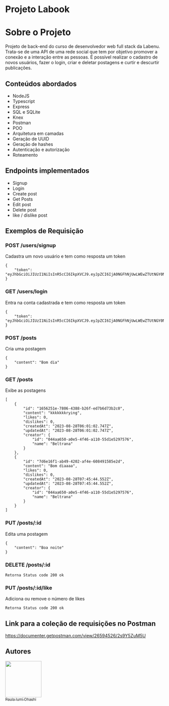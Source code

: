 # Projeto Labook

# Sobre o Projeto

Projeto de back-end do curso de desenvolvedor web full stack da Labenu. Trata-se de uma API de uma rede social que tem por objetivo promover a conexão e a interação entre as pessoas. É possível realizar o cadastro de novos usuários, fazer o login, criar e deletar postagens e curtir e descurtir publicações.  

## Conteúdos abordados

- NodeJS
- Typescript
- Express
- SQL e SQLite
- Knex
- Postman
- POO
- Arquitetura em camadas
- Geração de UUID
- Geração de hashes
- Autenticação e autorização
- Roteamento

## Endpoints implementados
- Signup
- Login
- Create post
- Get Posts
- Edit post
- Delete post
- like / dislike post

## Exemplos de Requisição
### POST /users/signup
Cadastra um novo usuário e tem como resposta um token
```
{
    "token": "eyJhbGciOiJIUzI1NiIsInR5cCI6IkpXVCJ9.eyJpZCI6IjA0NGFhNjUwLWEwZTUtNGY0Ni1hMTEwLTU1ZDFlNTI5NzU3NiIsIm5hbWUiOiJCZWx0cmFuYSIsInJvbGUiOiJOT1JNQUwiLCJpYXQiOjE2OTMxODk1NDgsImV4cCI6MTY5Mzc5NDM0OH0.cI8kjnEiaiI7QGgXRbFts75KTpGM_fBVMgh5_ZmLxiA"
}
```

### GET /users/login
Entra na conta cadastrada e tem como resposta um token
```
{
    "token": "eyJhbGciOiJIUzI1NiIsInR5cCI6IkpXVCJ9.eyJpZCI6IjA0NGFhNjUwLWEwZTUtNGY0Ni1hMTEwLTU1ZDFlNTI5NzU3NiIsIm5hbWUiOiJCZWx0cmFuYSIsInJvbGUiOiJOT1JNQUwiLCJpYXQiOjE2OTMxODk3MjgsImV4cCI6MTY5Mzc5NDUyOH0.JZdvpUmeyoXBjyuEAKMkmvbc1mDKTcusN5O6l08nVYo"
}
```

### POST /posts
Cria uma postagem
```
{
    "content": "Bom dia"
}
```
### GET /posts
Exibe as postagens
```
[
    {
        "id": "1656251e-7806-4388-b26f-ed7b6d73b2c0",
        "content": "kkkkkkkrying",
        "likes": 0,
        "dislikes": 0,
        "createdAt": "2023-08-28T06:01:02.747Z",
        "updatedAt": "2023-08-28T06:01:02.747Z",
        "creator": {
            "id": "044aa650-a0e5-4f46-a110-55d1e5297576",
            "name": "Beltrana"
        }
    },
    {
        "id": "7d6e16f1-ab49-4202-af4e-608491585e2d",
        "content": "Bom diaaaa",
        "likes": 0,
        "dislikes": 0,
        "createdAt": "2023-08-28T07:45:44.552Z",
        "updatedAt": "2023-08-28T07:45:44.552Z",
        "creator": {
            "id": "044aa650-a0e5-4f46-a110-55d1e5297576",
            "name": "Beltrana"
        }
    }
]
```

### PUT /posts/:id
Edita uma postagem
```
{
    "content": "Boa noite"
}
```

### DELETE /posts/:id
```
Retorna Status code 200 ok
```

### PUT /posts/:id/like
Adiciona ou remove o número de likes
```
Retorna Status code 200 ok
```

## Link para a coleção de requisições no Postman
https://documenter.getpostman.com/view/26594526/2s9Y5ZuM5U

## Autores
[<img src="https://github.com/PaulaOhashi/labecommerce-backend/assets/107084846/d9ecbcb0-07da-44e1-a511-60f604e9d1bb" width=115><br><sub>Paula Iumi Ohashi</sub>](https://github.com/PaulaOhashi)
